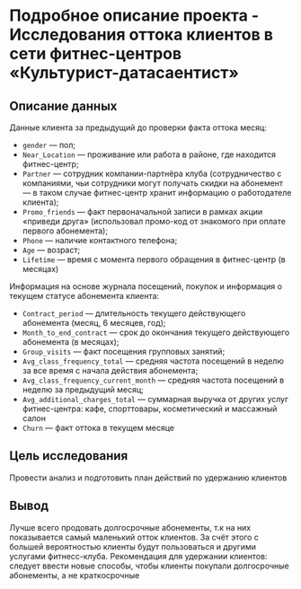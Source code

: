 # Подробное описание проекта - Исследования оттока клиентов в сети фитнес-центров «Культурист-датасаентист»

## Описание данных

Данные клиента за предыдущий до проверки факта оттока месяц:

* `gender` — пол;
* `Near_Location` — проживание или работа в районе, где находится фитнес-центр;
* `Partner` — сотрудник компании-партнёра клуба (сотрудничество с компаниями, чьи сотрудники могут получать скидки на абонемент — в таком случае фитнес-центр хранит информацию о работодателе клиента);
* `Promo_friends` — факт первоначальной записи в рамках акции «приведи друга» (использовал промо-код от знакомого при оплате первого абонемента);
* `Phone` — наличие контактного телефона;
* `Age` — возраст;
* `Lifetime` — время с момента первого обращения в фитнес-центр (в месяцах)

Информация на основе журнала посещений, покупок и информация о текущем статусе абонемента клиента:

* `Contract_period` — длительность текущего действующего абонемента (месяц, 6 месяцев, год);
* `Month_to_end_contract` — срок до окончания текущего действующего абонемента (в месяцах);
* `Group_visits` — факт посещения групповых занятий;
* `Avg_class_frequency_total` — средняя частота посещений в неделю за все время с начала действия абонемента;
* `Avg_class_frequency_current_month` — средняя частота посещений в неделю за предыдущий месяц;
* `Avg_additional_charges_total` — суммарная выручка от других услуг фитнес-центра: кафе, спорттовары, косметический и массажный салон
* `Churn` — факт оттока в текущем месяце

## Цель исследования

Провести анализ и подготовить план действий по удержанию клиентов

## Вывод

Лучше всего продовать долгосрочные абонементы, т.к на них показывается самый маленький отток клиентов. За счёт этого с большей вероятностью клиенты будут пользоваться и другими услугами фитнесс-клуба. Рекомендация для удержании клиентов: следует ввести новые способы, чтобы клиенты покупали долгосрочные абонементы, а не краткосрочные
